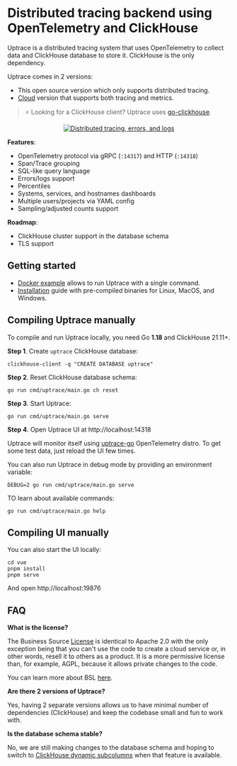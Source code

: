 # Distributed tracing backend using OpenTelemetry and ClickHouse

Uptrace is a distributed tracing system that uses OpenTelemetry to collect data and ClickHouse
database to store it. ClickHouse is the only dependency.

Uptrace comes in 2 versions:

- This open source version which only supports distributed tracing.
- [Cloud](https://uptrace.dev/) version that supports both tracing and metrics.

> :star: Looking for a ClickHouse client? Uptrace uses
> [go-clickhouse](https://github.com/uptrace/go-clickhouse).

<p align="center">
  <a href="https://uptrace.dev/open-source/?autoplay">
    <img src="https://uptrace.dev/uptrace-os/poster.png" alt="Distributed tracing, errors, and logs">
  </a>
</p>

**Features**:

- OpenTelemetry protocol via gRPC (`:14317`) and HTTP (`:14318`)
- Span/Trace grouping
- SQL-like query language
- Errors/logs support
- Percentiles
- Systems, services, and hostnames dashboards
- Multiple users/projects via YAML config
- Sampling/adjusted counts support

**Roadmap**:

- ClickHouse cluster support in the database schema
- TLS support

## Getting started

- [Docker example](example/docker) allows to run Uptrace with a single command.
- [Installation](https://docs.uptrace.dev/guide/os.html) guide with pre-compiled binaries for Linux,
  MacOS, and Windows.

## Compiling Uptrace manually

To compile and run Uptrace locally, you need Go **1.18** and ClickHouse 21.11+.

**Step 1**. Create `uptrace` ClickHouse database:

```shell
clickhouse-client -q "CREATE DATABASE uptrace"
```

**Step 2**. Reset ClickHouse database schema:

```shell
go run cmd/uptrace/main.go ch reset
```

**Step 3**. Start Uptrace:

```shell
go run cmd/uptrace/main.go serve
```

**Step 4**. Open Uptrace UI at http://localhost:14318

Uptrace will monitor itself using [uptrace-go](https://github.com/uptrace/uptrace-go) OpenTelemetry
distro. To get some test data, just reload the UI few times.

You can also run Uptrace in debug mode by providing an environment variable:

```shell
DEBUG=2 go run cmd/uptrace/main.go serve
```

TO learn about available commands:

```shell
go run cmd/uptrace/main.go help
```

## Compiling UI manually

You can also start the UI locally:

```shell
cd vue
pnpm install
pnpm serve
```

And open http://localhost:19876

## FAQ

**What is the license?**

The Business Source [License](LICENSE) is identical to Apache 2.0 with the only exception being that
you can't use the code to create a cloud service or, in other words, resell it to others as a
product. It is a more permissive license than, for example, AGPL, because it allows private changes
to the code.

You can learn more about BSL [here](https://mariadb.com/bsl-faq-adopting/).

**Are there 2 versions of Uptrace?**

Yes, having 2 separate versions allows us to have minimal number of dependencies (ClickHouse) and
keep the codebase small and fun to work with.

**Is the database schema stable?**

No, we are still making changes to the database schema and hoping to switch to
[ClickHouse dynamic subcolumns](https://github.com/ClickHouse/ClickHouse/pull/23932) when that
feature is available.
